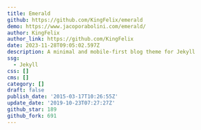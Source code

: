 ```yaml
---
title: Emerald
github: https://github.com/KingFelix/emerald
demo: https://www.jacoporabolini.com/emerald/
author: KingFelix
author_link: https://github.com/KingFelix
date: 2023-11-28T09:05:02.597Z
description: A minimal and mobile-first blog theme for Jekyll
ssg:
  - Jekyll
css: []
cms: []
category: []
draft: false
publish_date: '2015-03-17T10:26:55Z'
update_date: '2019-10-23T07:27:27Z'
github_star: 189
github_fork: 691
---
```

